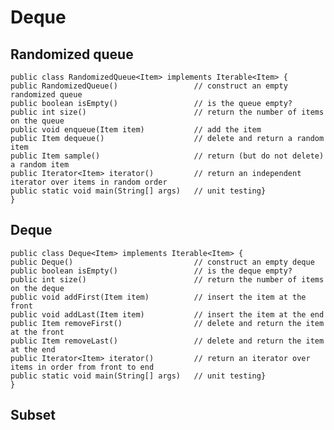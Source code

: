 Deque
=====
Randomized queue
--------------------
    public class RandomizedQueue<Item> implements Iterable<Item> {   
    public RandomizedQueue()                 // construct an empty randomized queue   
    public boolean isEmpty()                 // is the queue empty?   
    public int size()                        // return the number of items on the queue   
    public void enqueue(Item item)           // add the item   
    public Item dequeue()                    // delete and return a random item   
    public Item sample()                     // return (but do not delete) a random item   
    public Iterator<Item> iterator()         // return an independent iterator over items in random order   
    public static void main(String[] args)   // unit testing}
    }



Deque
------------------------
    public class Deque<Item> implements Iterable<Item> {   
    public Deque()                           // construct an empty deque   
    public boolean isEmpty()                 // is the deque empty?   
    public int size()                        // return the number of items on the deque   
    public void addFirst(Item item)          // insert the item at the front   
    public void addLast(Item item)           // insert the item at the end   
    public Item removeFirst()                // delete and return the item at the front   
    public Item removeLast()                 // delete and return the item at the end   
    public Iterator<Item> iterator()         // return an iterator over items in order from front to end   
    public static void main(String[] args)   // unit testing}
    }
    
Subset
-------------------------

